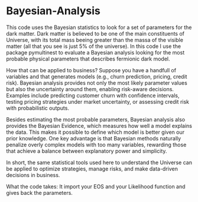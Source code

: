 # Bayesian-Analysis
This code uses the Bayesian statistics to look for a set of parameters for the dark matter.
Dark matter is believed to be one of the main constituents of Universe, with its total mass beeing greater than the massa of the visible matter (all that you see is just 5% of the universe).
In this code I use the package pymultinest to evaluate a Bayesian analysis looking for the most probable physical parameters that describes fermionic dark model. 

How that can be applied to business? Suppose you have a handfull of variables and that generates models (e.g., churn prediction, pricing, credit risk). Bayesian analysis provides not only the most likely parameter values but also the uncertainty around them, enabling risk-aware decisions. Examples include predicting customer churn with confidence intervals, testing pricing strategies under market uncertainty, or assessing credit risk with probabilistic outputs.

Besides estimating the most probable parameters, Bayesian analysis also provides the Bayesian Evidence, which measures how well a model explains the data. This makes it possible to define which model is better given our prior knowledge. One key advantage is that Bayesian methods naturally penalize overly complex models with too many variables, rewarding those that achieve a balance between explanatory power and simplicity.

In short, the same statistical tools used here to understand the Universe can be applied to optimize strategies, manage risks, and make data-driven decisions in business.


What the code takes: It import your EOS and your Likelihood function and gives back the parameters. 

